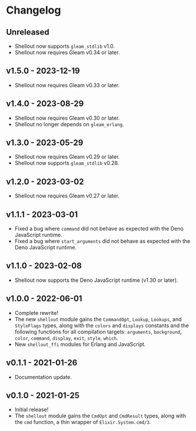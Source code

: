 # Changelog

## Unreleased

- Shellout now supports `gleam_stdlib` v1.0.
- Shellout now requires Gleam v0.34 or later.

## v1.5.0 - 2023-12-19

- Shellout now requires Gleam v0.33 or later.

## v1.4.0 - 2023-08-29

- Shellout now requires Gleam v0.30 or later.
- Shellout no longer depends on `gleam_erlang`.

## v1.3.0 - 2023-05-29

- Shellout now requires Gleam v0.29 or later.
- Shellout now supports `gleam_stdlib` v0.28.

## v1.2.0 - 2023-03-02

- Shellout now requires Gleam v0.27 or later.

## v1.1.1 - 2023-03-01

- Fixed a bug where `command` did not behave as expected with the Deno
  JavaScript runtime.
- Fixed a bug where `start_arguments` did not behave as expected with the Deno
  JavaScript runtime.

## v1.1.0 - 2023-02-08

- Shellout now supports the Deno JavaScript runtime (v1.30 or later).

## v1.0.0 - 2022-06-01

- Complete rewrite!
- The new `shellout` module gains the `CommandOpt`, `Lookup`, `Lookups`, and
  `StyleFlags` types, along with the `colors` and `displays` constants and the
  following functions for all compilation targets: `arguments`, `background`,
  `color`, `command`, `display`, `exit`, `style`, `which`.
- New `shellout_ffi` modules for Erlang and JavaScript.

## v0.1.1 - 2021-01-26

- Documentation update.

## v0.1.0 - 2021-01-25

- Initial release!
- The `shellout` module gains the `CmdOpt` and `CmdResult` types, along with the
  `cmd` function, a thin wrapper of `Elixir.System.cmd/3`.
